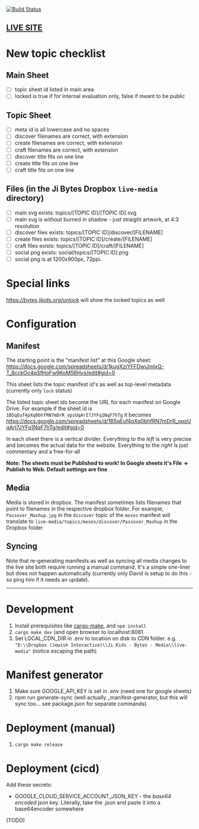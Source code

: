 [![Build Status](https://github.com/jewish-interactive/ji-kids-bytes/workflows/Test%2C%20Build%2C%20and%20Deploy/badge.svg)](https://github.com/jewish-interactive/ji-kids-bytes/actions)

## [LIVE SITE](https://bytes.jikids.org)

# New topic checklist

## Main Sheet

- [ ] topic sheet id listed in main area
- [ ] locked is true if for internal evaluation only, false if meant to be public

## Topic Sheet

- [ ] meta id is all lowercase and no spaces
- [ ] discover filenames are correct, with extension
- [ ] create filenames are correct, with extension
- [ ] craft filenames are correct, with extension
- [ ] discover title fits on one line
- [ ] create title fits on one line
- [ ] craft title fits on one line

## Files (in the Ji Bytes Dropbox `live-media` directory)

- [ ] main svg exists: topics/[TOPIC ID]/[TOPIC ID].svg
- [ ] main svg is without burned in shadow - just straight artwork, at 4:3 resolution
- [ ] discover files exists: topics/[TOPIC ID]/discover/[FILENAME]
- [ ] create files exists: topics/[TOPIC ID]/create/[FILENAME]
- [ ] craft files exists: topics/[TOPIC ID]/craft/[FILENAME]
- [ ] social png exists: social/topics/[TOPIC ID].png
- [ ] social png is at 1200x900px, 72ppi.

# Special links

https://bytes.jikids.org/unlock will show the locked topics as well 

# Configuration

## Manifest

The starting point is the "manifest list" at this Google sheet: https://docs.google.com/spreadsheets/d/1kugXziYFFDwiJmIxQ-T_8cckOc4qSfHoFw9KoM56Hvs/edit#gid=0

This sheet lists the topic manifest id's as well as top-level metadata (currently only `lock` status)

The listed topic sheet ids become the URL for each manifest on Google Drive. For example if the sheet id is `1B5qEuf4pXq0bhfRN7mDrR_opzUqArI7JYFq1NqF7hTg` it becomes https://docs.google.com/spreadsheets/d/1B5qEuf4pXq0bhfRN7mDrR_opzUqArI7JYFq1NqF7hTg/edit#gid=0

In each sheet there is a vertical divider. Everything to the *left* is very precise and becomes the actual data for the website. Everything to the *right* is just commentary and a free-for-all

**Note: The sheets must be Published to work! In Google sheets it's File -> Publish to Web. Default settings are fine**


## Media

Media is stored in dropbox. The manifest sometimes lists filenames that point to filenames in the respective dropbox folder. For example, `Passover_Mashup.jpg` in the `discover` topic of the `moses` manifest will translate to `live-media/topics/moses/discover/Passover_Mashup` in the Dropbox folder

## Syncing

Note that re-generating manifests as well as syncing all media changes to the live site both require running a manual command. It's a simple one-liner but does not happen automatically (currently only David is setup to do this - so ping him if it needs an update).

----

# Development

1. Install prerequisites like [cargo-make](https://github.com/sagiegurari/cargo-make), and `npm install`
2. `cargo make dev` (and open browser to localhost:8081
3. Set LOCAL_CDN_DIR in .env to location on disk to CDN folder. e.g. `"D:\\Dropbox (Jewish Interactive)\\Ji Kids - Bytes - Media\\live-media"` (notice escaping the path)

# Manifest generator

1. Make sure GOOGLE_API_KEY is set in .env (need one for google sheets)
2. npm run generate-sync (well actually _manifest-generator, but this will sync too... see package.json for separate commands)

# Deployment (manual) 

1. `cargo make release` 

# Deployment (cicd) 

Add these secrets:

* GOOGLE_CLOUD_SERVICE_ACCOUNT_JSON_KEY - the _base64 encoded_ json key. Literally, take the .json and paste it into a base64encoder somewhere

(TODO)